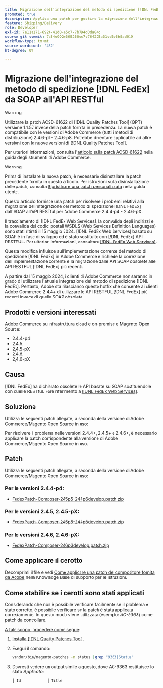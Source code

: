 ```yaml
---
title: Migrazione dell'integrazione del metodo di spedizione [!DNL FedEx] da SOAP all'API RESTful
promoted: true
description: Applica una patch per gestire la migrazione dell'integrazione del metodo di spedizione  [!DNL FedEx]  dall'SOAP all'API RESTful per Adobe Commerce 2.4.4-p4 - 2.4.6-pX.
feature: Shipping/Delivery
role: Developer
exl-id: 7e11a171-6924-41d0-a5c7-7b794d0da84c
source-git-commit: 7a54e992e365238ec7c764225a31cd3b6b8ad019
workflow-type: tm+mt
source-wordcount: '482'
ht-degree: 0%

---
```


# Migrazione dell&#39;integrazione del metodo di spedizione [!DNL FedEx] da SOAP all&#39;API RESTful

>[!WARNING]
>
>Utilizzare la patch ACSD-61622 di [!DNL Quality Patches Tool] (QPT) versione 1.1.57 invece della patch fornita in precedenza. La nuova patch è compatibile con le versioni di Adobe Commerce (tutti i metodi di distribuzione) 2.4.6-p1 - 2.4.6-p8. Potrebbe diventare applicabile ad altre versioni con le nuove versioni di [!DNL Quality Patches Tool].
>
>Per ulteriori informazioni, consulta l&#39;[articolo sulla patch ACSD-61622](https://experienceleague.adobe.com/en/docs/commerce-operations/tools/quality-patches-tool/patches-available-in-qpt/v1-1-57/acsd-61622-fedex-account-specific-rates-missing-from-response) nella guida degli strumenti di Adobe Commerce.

>[!WARNING]
>
>Prima di installare la nuova patch, è necessario disinstallare la patch precedente fornita in questo articolo. Per istruzioni sulla disinstallazione delle patch, consulta [Ripristinare una patch personalizzata](https://experienceleague.adobe.com/en/docs/commerce-cloud-service/user-guide/develop/upgrade/apply-patches#revert-a-custom-patch) nella guida utente.


Questo articolo fornisce una patch per risolvere i problemi relativi alla migrazione dell&#39;integrazione del metodo di spedizione [!DNL FedEx] dall&#39;SOAP all&#39;API RESTful per Adobe Commerce 2.4.4-p4 - 2.4.6-pX.

Il tracciamento di [!DNL FedEx Web Services], la convalida degli indirizzi e la convalida dei codici postali WSDLS (Web Services Definition Languages) sono stati ritirati il 15 maggio 2024. [!DNL FedEx Web Services] basato su SOAP è in fase di sviluppo ed è stato sostituito con [!DNL FedEx] API RESTFUL. Per ulteriori informazioni, consultare [[!DNL FedEx Web Services]](https://www.fedex.com/en-us/developer/web-services.html).

Questa modifica influisce sull&#39;implementazione corrente del metodo di spedizione [!DNL FedEx] in Adobe Commerce e richiede la correzione dell&#39;implementazione corrente e la migrazione dalle API SOAP obsolete alle API RESTFUL [!DNL FedEx] più recenti.

A partire dal 15 maggio 2024, i clienti di Adobe Commerce non saranno in grado di utilizzare l&#39;attuale integrazione del metodo di spedizione [!DNL FedEx]. Pertanto, Adobe sta rilasciando questo hotfix che consente ai clienti Adobe Commerce 2.4.4+ di utilizzare le API RESTFUL [!DNL FedEx] più recenti invece di quelle SOAP obsolete.


## Prodotti e versioni interessati

Adobe Commerce su infrastruttura cloud e on-premise e Magento Open Source:

* 2.4.4-p4
* 2.4.5.
* 2,4,5-pX
* 2.4.6.
* 2,4,6-pX

## Causa

[!DNL FedEx] ha dichiarato obsolete le API basate su SOAP sostituendole con quelle RESTful. Fare riferimento a [[!DNL FedEx Web Services]](https://www.fedex.com/en-us/developer/web-services.html).

## Soluzione

Utilizza le seguenti patch allegate, a seconda della versione di Adobe Commerce/Magento Open Source in uso:

Per risolvere il problema nelle versioni 2.4.4+, 2.4.5+ e 2.4.6+, è necessario applicare la patch corrispondente alla versione di Adobe Commerce/Magento Open Source in uso.

## Patch

Utilizza le seguenti patch allegate, a seconda della versione di Adobe Commerce/Magento Open Source in uso:

### Per le versioni 2.4.4-p4:

* [FedexPatch-Composer-245p5-244p6develop.patch.zip](assets/FedexPatch-Composer-245p5-244p6develop.patch.zip)

### Per le versioni 2.4.5, 2.4.5-pX:

* [FedexPatch-Composer-245p5-244p6develop.patch.zip](assets/FedexPatch-Composer-245p5-244p6develop.patch.zip)


### Per le versioni 2.4.6, 2.4.6-pX:


* [FedexPatch-Composer-246p3develop.patch.zip](assets/FedexPatch-Composer-246p3develop.patch.zip)


## Come applicare il cerotto

Decomprimi il file e vedi [Come applicare una patch del compositore fornita da Adobe](https://experienceleague.adobe.com/docs/commerce-knowledge-base/kb/how-to/how-to-apply-a-composer-patch-provided-by-magento.html) nella Knowledge Base di supporto per le istruzioni.

## Come stabilire se i cerotti sono stati applicati

Considerando che non è possibile verificare facilmente se il problema è stato corretto, è possibile verificare se la patch è stata applicata correttamente. In questo modo viene utilizzata (esempio: *AC-9363*) come patch da controllare.

<u>A tale scopo, procedere come segue</u>:

1. [Installa  [!DNL Quality Patches Tool]](https://experienceleague.adobe.com/docs/commerce-operations/tools/quality-patches-tool/usage.html).
1. Esegui il comando:

   ```bash
   vendor/bin/magento-patches -n status |grep "9363|Status"
   ```

1. Dovresti vedere un output simile a questo, dove AC-9363 restituisce lo stato *Applicato*:

   ```bash
   ║ Id            │ Title                                                        │ Category        │ Origin                 │ Status      │ Details                                          ║ ║ N/A           │ ../m2-hotfixes/AC-9363_USPS_Ground_Advantage_shipping_method_COMPOSER_patch.patch      │ Other           │ Local                  │ Applied     │ Patch type: Custom                                
   ```
